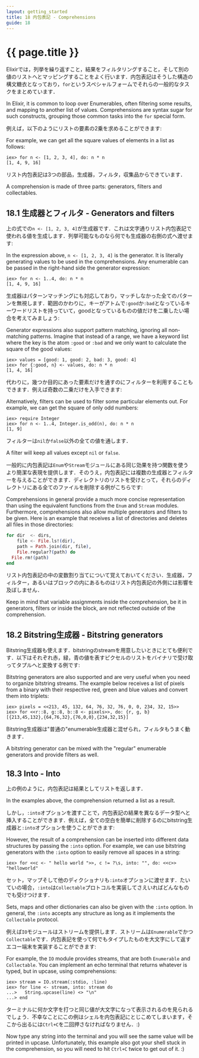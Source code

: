 ```yaml
---
layout: getting_started
title: 18 内包表記 - Comprehensions
guide: 18
---
```


# {{ page.title }}

  <div class="toc"></div>

Elixirでは，列挙を繰り返すこと，結果をフィルタリングすること，そして別の値のリストへとマッピングすることをよく行います．内包表記はそうした構造の構文糖衣となっており，`for`というスペシャルフォームでそれらの一般的なタスクをまとめています．

In Elixir, it is common to loop over Enumerables, often filtering some results, and mapping to another list of values. Comprehensions are syntax sugar for such constructs, grouping those common tasks into the `for` special form.

例えば，以下のようにリストの要素の2乗を求めることができます:

For example, we can get all the square values of elements in a list as follows:

```iex
iex> for n <- [1, 2, 3, 4], do: n * n
[1, 4, 9, 16]
```

リスト内包表記は3つの部品，生成器，フィルタ，収集品からできています．

A comprehension is made of three parts: generators, filters and collectables.

## 18.1 生成器とフィルタ - Generators and filters

上の式での`n <- [1, 2, 3, 4]`が生成器です．これは文字通りリスト内包表記で使われる値を生成します．列挙可能なものなら何でも生成器の右側の式へ渡せます:

In the expression above, `n <- [1, 2, 3, 4]` is the generator. It is literally generating values to be used in the comprehensions. Any enumerable can be passed in the right-hand side the generator expression:

```iex
iex> for n <- 1..4, do: n * n
[1, 4, 9, 16]
```

生成器はパターンマッチングにも対応しており，マッチしなかった全てのパターンを無視します．範囲のかわりに，キーがアトムで`:good`か`:bad`となっているキーワードリストを持っていて，goodとなっているものの値だけを二乗したい場合を考えてみましょう:

Generator expressions also support pattern matching, ignoring all non-matching patterns. Imagine that instead of a range, we have a keyword list where the key is the atom `:good` or `:bad` and we only want to calculate the square of the good values:

```iex
iex> values = [good: 1, good: 2, bad: 3, good: 4]
iex> for {:good, n} <- values, do: n * n
[1, 4, 16]
```

代わりに，幾つか目的にあった要素だけを通すのにフィルターを利用することもできます．例えば奇数の二乗だけを入手できます:

Alternatively, filters can be used to filter some particular elements out. For example, we can get the square of only odd numbers:

```iex
iex> require Integer
iex> for n <- 1..4, Integer.is_odd(n), do: n * n
[1, 9]
```

フィルターは`nil`か`false`以外の全ての値を通します．

A filter will keep all values except `nil` or `false`.

一般的に内包表記は`Enum`や`Stream`モジュールにある同じ効果を持つ関数を使うより簡潔な表現を提供します．そのうえ，内包表記には複数の生成器とフィルターを与えることができます．ディレクトリのリストを受けとって，それらのディレクトリにある全てのファイルを削除する例がこちらです:

Comprehensions in general provide a much more concise representation than using the equivalent functions from the `Enum` and `Stream` modules. Furthermore, comprehensions also allow multiple generators and filters to be given. Here is an example that receives a list of directories and deletes all files in those directories:

```elixir
for dir  <- dirs,
    file <- File.ls!(dir),
    path = Path.join(dir, file),
    File.regular?(path) do
  File.rm!(path)
end
```

リスト内包表記の中の変数割り当てについて覚えておいてください．生成器，フィルター，あるいはブロックの内にあるものはリスト内包表記の外側には影響を及ぼしません．

Keep in mind that variable assignments inside the comprehension, be it in generators, filters or inside the block, are not reflected outside of the comprehension.

## 18.2 Bitstring生成器 - Bitstring generators

Bitstring生成器も使えます．bitstringのstreamを用意したいときにとても便利です．以下はそれぞれ赤，緑，青の値を表すピクセルのリストをバイナリで受け取ってタプルへと変換する例です:

Bitstring generators are also supported and are very useful when you need to organize bitstring streams. The example below receives a list of pixels from a binary with their respective red, green and blue values and convert them into triplets:

```iex
iex> pixels = <<213, 45, 132, 64, 76, 32, 76, 0, 0, 234, 32, 15>>
iex> for <<r::8, g::8, b::8 <- pixels>>, do: {r, g, b}
[{213,45,132},{64,76,32},{76,0,0},{234,32,15}]
```

Bitstring生成器は"普通の"enumerable生成器と混ぜられ，フィルタもうまく動きます．

A bitstring generator can be mixed with the "regular" enumerable generators and provide filters as well.

## 18.3 Into - Into

上の例のように，内包表記は結果としてリストを返します．

In the examples above, the comprehension returned a list as a result.

しかし，`:into`オプションを渡すことで，内包表記の結果を異なるデータ型へと挿入することができます．例えば，全ての空白を簡単に削除するのにbitstring生成器と`:into`オプションを使うことができます:

However, the result of a comprehension can be inserted into different data structures by passing the `:into` option. For example, we can use bitstring generators with the `:into` option to easily remove all spaces in a string:

```iex
iex> for <<c <- " hello world ">>, c != ?\s, into: "", do: <<c>>
"helloworld"
```

セット，マップそして他のディクショナリも`:into`オプションに渡せます．たいていの場合，`:into`は`Collectable`プロトコルを実装してさえいればどんなものでも受けつけます．

Sets, maps and other dictionaries can also be given with the `:into` option. In general, the `:into` accepts any structure as long as it implements the `Collectable` protocol.

例えば`IO`モジュールはストリームを提供します．ストリームは`Enumerable`でかつ`Collectable`です．内包表記を使って何でもタイプしたものを大文字にして返すエコー端末を実装することができます:

For example, the `IO` module provides streams, that are both `Enumerable` and `Collectable`. You can implement an echo terminal that returns whatever is typed, but in upcase, using comprehensions:

```iex
iex> stream = IO.stream(:stdio, :line)
iex> for line <- stream, into: stream do
...>   String.upcase(line) <> "\n"
...> end
```

ターミナルに何か文字を打つと同じ値が大文字になって表示されるのを見られるでしょう．不幸なことにこの例はシェルを内包表記にとじこめてしまいます，そこから出るには`Ctrl+C`を二回押さなければなりません．:)

Now type any string into the terminal and you will see the same value will be printed in upcase. Unfortunately, this example also got your shell stuck in the comprehension, so you will need to hit `Ctrl+C` twice to get out of it. :)
